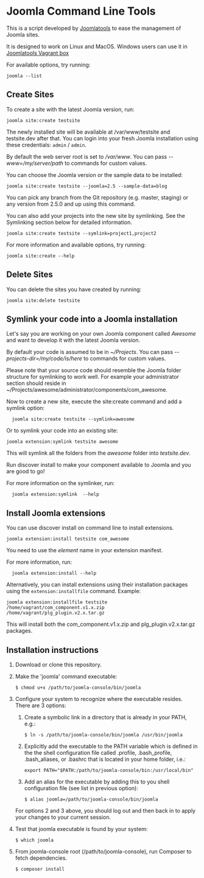 Joomla Command Line Tools
=========================

This is a script developed by [Joomlatools](http://joomlatools.com) to ease the management of Joomla sites.

It is designed to work on Linux and MacOS. Windows users can use it in [Joomlatools Vagrant box](https://github.com/joomlatools/joomla-vagrant)

For available options, try running:

    joomla --list

Create Sites
------------

To create a site with the latest Joomla version, run:

    joomla site:create testsite

The newly installed site will be available at /var/www/testsite and testsite.dev after that. You can login into your fresh Joomla installation using these credentials: `admin` / `admin`.

By default the web server root is set to _/var/www_. You can pass _--www=/my/server/path_ to commands for custom values.

You can choose the Joomla version or the sample data to be installed:

    joomla site:create testsite --joomla=2.5 --sample-data=blog

You can pick any branch from the Git repository (e.g. master, staging) or any version from 2.5.0 and up using this command.

You can also add your projects into the new site by symlinking. See the Symlinking section below for detailed information.

    joomla site:create testsite --symlink=project1,project2

For more information and available options, try running:

    joomla site:create --help

Delete Sites
------------

You can delete the sites you have created by running:

    joomla site:delete testsite

Symlink your code into a Joomla installation
--------------------------------------------

Let's say you are working on your own Joomla component called _Awesome_ and want to develop it with the latest Joomla version.

By default your code is assumed to be in _~/Projects_. You can pass _--projects-dir=/my/code/is/here_ to commands for custom values.

Please note that your source code should resemble the Joomla folder structure for symlinking to work well. For example your administrator section should reside in ~/Projects/awesome/administrator/components/com_awesome.

Now to create a new site, execute the site:create command and add a symlink option:

	  joomla site:create testsite --symlink=awesome

Or to symlink your code into an existing site:

    joomla extension:symlink testsite awesome

This will symlink all the folders from the _awesome_ folder into _testsite.dev_.

Run discover install to make your component available to Joomla and you are good to go!

For more information on the symlinker, run:

	  joomla extension:symlink  --help

Install Joomla extensions
------------------
You can use discover install on command line to install extensions.

    joomla extension:install testsite com_awesome

You need to use the _element_ name in your extension manifest.

For more information, run:

	  joomla extension:install --help
	  
Alternatively, you can install extensions using their installation packages using the `extension:installfile` command. Example:

    joomla extension:installfile testsite /home/vagrant/com_component.v1.x.zip /home/vagrant/plg_plugin.v2.x.tar.gz
    
This will install both the com_component.v1.x.zip and plg_plugin.v2.x.tar.gz packages.

Installation instructions
-------------------------
1. Download or clone this repository.

1. Make the 'joomla' command executable:

    `$ chmod u+x /path/to/joomla-console/bin/joomla`

1. Configure your system to recognize where the executable resides. There are 3 options:
    1. Create a symbolic link in a directory that is already in your PATH, e.g.:

        `$ ln -s /path/to/joomla-console/bin/joomla /usr/bin/joomla`

    1. Explicitly add the executable to the PATH variable which is defined in the the shell configuration file called .profile, .bash_profile, .bash_aliases, or .bashrc that is located in your home folder, i.e.:

        `export PATH="$PATH:/path/to/joomla-console/bin:/usr/local/bin"`

    1. Add an alias for the executable by adding this to you shell configuration file (see list in previous option):

        `$ alias joomla=/path/to/joomla-console/bin/joomla`

    For options 2 and 3 above, you should log out and then back in to apply your changes to your current session.

1. Test that joomla executable is found by your system:

    `$ which joomla`

1. From joomla-console root (/path/to/joomla-console), run Composer to fetch dependencies.

    `$ composer install`

